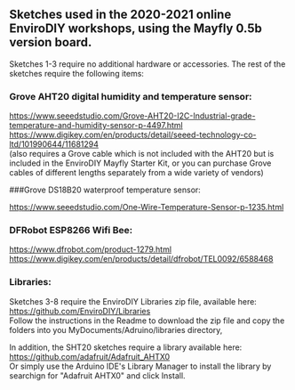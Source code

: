 ## Sketches used in the 2020-2021 online EnviroDIY workshops, using the Mayfly 0.5b version board.

Sketches 1-3 require no additional hardware or accessories.  The rest of the sketches require the following items:

### Grove AHT20 digital humidity and temperature sensor:

https://www.seeedstudio.com/Grove-AHT20-I2C-Industrial-grade-temperature-and-humidity-sensor-p-4497.html<br/>
https://www.digikey.com/en/products/detail/seeed-technology-co-ltd/101990644/11681294<br/>
(also requires a Grove cable which is not included with the AHT20 but is included in the EnviroDIY Mayfly Starter Kit, or you can purchase Grove cables of different lengths separately from a wide variety of vendors)

###Grove DS18B20 waterproof temperature sensor:

https://www.seeedstudio.com/One-Wire-Temperature-Sensor-p-1235.html

### DFRobot ESP8266 Wifi Bee:

https://www.dfrobot.com/product-1279.html<br/>
https://www.digikey.com/en/products/detail/dfrobot/TEL0092/6588468


### Libraries:

Sketches 3-8 require the EnviroDIY Libraries zip file, available here:
https://github.com/EnviroDIY/Libraries <br/>
Follow the instructions in the Readme to download the zip file and copy the folders into you MyDocuments/Adruino/libraries directory,

In addition, the SHT20 sketches require a library available here:
https://github.com/adafruit/Adafruit_AHTX0 <br/>
Or simply use the Arduino IDE's Library Manager to install the library by searchign for "Adafruit AHTX0" and click Install.
